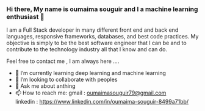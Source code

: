 ### Hi there, My name is oumaima souguir and I a machine learning enthusiast 👋

 I am a Full Stack developer in many different front end and back end languages, responsive frameworks, databases, and best code practices. My objective is simply to be the best software engineer that I can be and to contribute to the technology industry all that I know and can do.

Feel free to contact me , I am always here .... 

- 🌱 I’m currently learning deep learning and machine learning
- 👯 I’m looking to collaborate with peoples
- 💬 Ask me about anthing
- 📫 How to reach me:
 gmail : oumaimasouguir79@gmail.com  
linkedin : https://www.linkedin.com/in/oumaima-souguir-8499a71bb/ 



